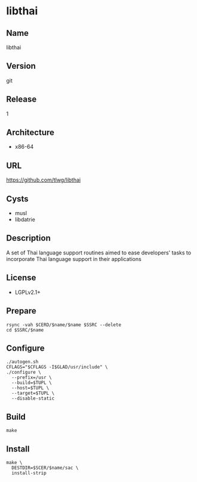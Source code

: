 # libthai

## Name
libthai

## Version
git

## Release
1

## Architecture
* x86-64

## URL
https://github.com/tlwg/libthai

## Cysts
* musl
* libdatrie

## Description
A set of Thai language support routines aimed to ease developers' tasks to
incorporate Thai language support in their applications

## License
* LGPLv2.1+

## Prepare
```shell
rsync -vah $CERD/$name/$name $SSRC --delete
cd $SSRC/$name
```

## Configure
```shell
./autogen.sh
CFLAGS="$CFLAGS -I$GLAD/usr/include" \
./configure \
  --prefix=/usr \
  --build=$TUPL \
  --host=$TUPL \
  --target=$TUPL \
  --disable-static
```

## Build
```shell
make
```

## Install
```shell
make \
  DESTDIR=$SCER/$name/sac \
  install-strip
```
